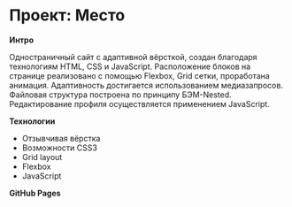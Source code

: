 # Проект: Место

**Интро**

Одностраничный сайт с адаптивной вёрсткой, создан благодаря технологиям HTML, CSS и JavaScript.  Расположение блоков на странице реализовано с помощью Flexbox, Grid сетки, проработана анимация.
Адаптивность достигается использованием медиазапросов.
Файловая структура построена по принципу БЭМ-Nested.
Редактирование профиля осуществляется применением JavaScript.

**Технологии**

  * Отзывчивая вёрстка
  * Возможности СSS3
  * Grid layout
  * Flexbox
  * JavaScript

**GitHub Pages**
